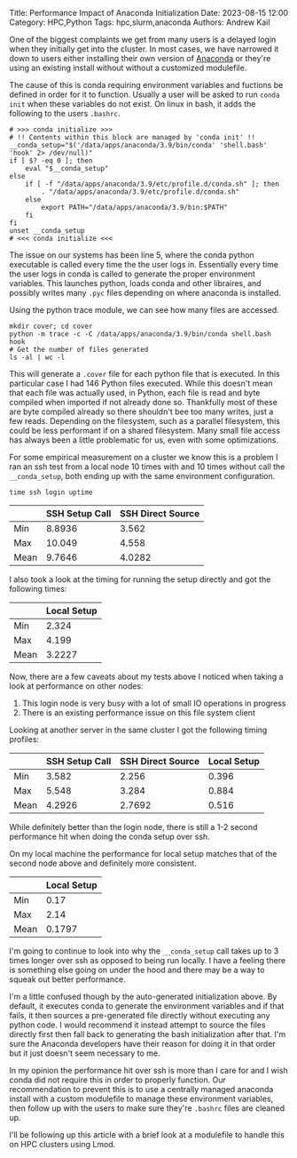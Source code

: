 Title: Performance Impact of Anaconda Initialization
Date: 2023-08-15 12:00
Category: HPC,Python
Tags: hpc,slurm,anaconda
Authors: Andrew Kail


One of the biggest complaints we get from many users is a delayed login when they initially
get into the cluster.  In most cases, we have narrowed it down to users either installing
their own version of [Anaconda](https://anaconda.org) or they're using an existing install
without without a customized modulefile.

The cause of this is conda requiring environment variables and fuctions be defined in order
for it to function.  Usually a user will be asked to run `conda init` when these variables do not exist.  On linux in bash, it adds the following to the users `.bashrc`.

    # >>> conda initialize >>>
    # !! Contents within this block are managed by 'conda init' !!
    __conda_setup="$('/data/apps/anaconda/3.9/bin/conda' 'shell.bash' 'hook' 2> /dev/null)"
    if [ $? -eq 0 ]; then
        eval "$__conda_setup"
    else
        if [ -f "/data/apps/anaconda/3.9/etc/profile.d/conda.sh" ]; then
            . "/data/apps/anaconda/3.9/etc/profile.d/conda.sh"
        else
            export PATH="/data/apps/anaconda/3.9/bin:$PATH"
        fi
    fi
    unset __conda_setup
    # <<< conda initialize <<<


The issue on our systems has been line 5, where the conda python executable is called every time the the user logs in.  Essentially every time the user logs in conda is called to generate the proper environment variables.  This launches python, loads conda and other libraires, and possibly writes many `.pyc` files depending on where anaconda is installed.

Using the python trace module, we can see how many files are accessed.

    mkdir cover; cd cover
    python -m trace -c -C /data/apps/anaconda/3.9/bin/conda shell.bash hook
    # Get the number of files generated
    ls -al | wc -l

This will generate a `.cover` file for each python file that is executed.  In this particular case I had 146 Python files executed.  While this doesn't mean that each file was actually used, in Python, each file is read and byte compiled when imported if not already done so.  Thankfully most of these are byte compiled already so there shouldn't bee too many writes, just a few reads. Depending on the filesystem, such as a parallel filesystem, this could be less performant if on a shared filesystem.  Many small file access has always been a little problematic for us, even with some optimizations.

For some empirical measurement on a cluster we know this is a problem I ran an ssh test from a local node 10 times with and 10 times without call the `__conda_setup`, both ending up with the same environment configuration.

    time ssh login uptime

|      | SSH Setup Call | SSH Direct Source |
| --   | --             | --                |
| Min  | 8.8936         | 3.562             |
| Max  | 10.049         | 4.558             |
| Mean | 9.7646         | 4.0282            |


I also took a look at the timing for running the setup directly and got the following times:

|      | Local Setup |
| --   | --          |
| Min  | 2.324       |
| Max  | 4.199       |
| Mean | 3.2227      |

Now, there are a few caveats about my tests above I noticed when taking a look at performance on other nodes:

1. This login node is very busy with a lot of small IO operations in progress
2. There is an existing performance issue on this file system client

Looking at another server in the same cluster I got the following timing profiles:

|      | SSH Setup Call | SSH Direct Source | Local Setup |
| --   | --             | --                | --          |
| Min  | 3.582          | 2.256             | 0.396       |
| Max  | 5.548          | 3.284             | 0.884       |
| Mean | 4.2926         | 2.7692            | 0.516       |

While definitely better than the login node, there is still a 1-2 second performance hit when doing the conda setup over ssh. 

On my local machine the performance for local setup matches that of the second node above and definitely more consistent.


|      | Local Setup |
| --   | --          |
| Min  | 0.17        |
| Max  | 2.14        |
| Mean | 0.1797      |


I'm going to continue to look into why the `__conda_setup` call takes up to 3 times longer over ssh as opposed to being run locally. 
I have a feeling there is something else going on under the hood and there may be a way to squeak out better performance.

I'm a little confused though by the auto-generated initialization above.  By default, it executes conda to generate the environment variables and if that fails, it then sources a pre-generated file directly without executing any python code.  I would recommend it instead attempt to source the files directly first then fall back to generating the bash initialization after that.   I'm sure the Anaconda developers have their reason for doing it in that order but it just doesn't seem necessary to me.

In my opinion the performance hit over ssh is more than I care for and I wish conda did not require this in order to properly function.  Our recommendation  to prevent this is to use a centrally managed 
anaconda install with a custom modulefile to manage these environment variables, then follow up with the users to make sure they're `.bashrc` files are cleaned up.

I'll be following up this article with a brief look at a modulefile to handle this on HPC clusters using Lmod.

